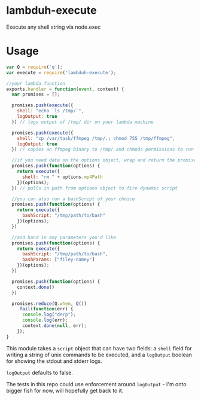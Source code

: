 # lambduh-execute
Execute any shell string via node.exec

# Usage

```javascript
var Q = require('q');
var execute = require('lambduh-execute');

//your lambda function
exports.handler = function(event, context) {
  var promises = [];

  promises.push(execute({
    shell: "echo `ls /tmp/`",
    logOutput: true
  }) // logs output of /tmp/ dir on your lambda machine

  promises.push(execute({
    shell: "cp /var/task/ffmpeg /tmp/.; chmod 755 /tmp/ffmpeg",
    logOutput: true
  }) // copies an ffmpeg binary to /tmp/ and chmods permissions to run it

  //if you need data on the options object, wrap and return the promise
  promises.push(function(options) {
    return execute({
      shell: "rm " + options.mp4Path
    })(options);
  }) // pulls in path from options object to fire dynamic script

  //you can also run a bashScript of your choice
  promises.push(function(options) {
    return execute({
      bashScript: "/tmp/path/to/bash"
    })(options);
  })

  //and hand in any parameters you'd like
  promises.push(function(options) {
    return execute({
      bashScript: "/tmp/path/to/bash",
      bashParams: ["filey-namey"]
    })(options);
  })

  promises.push(function(options) {
    context.done()
  })

  promises.reduce(Q.when, Q())
    .fail(function(err) {
      console.log("derp");
      console.log(err);
      context.done(null, err);
    });
}
```

This module takes a `script` object that can have two fields: a `shell` field for writing a string of unix commands to be executed, and a `logOutput` boolean for showing the stdout and stderr logs.

`logOutput` defaults to false.

The tests in this repo could use enforcement around `logOutput` - I'm onto bigger fish for now, will hopefully get back to it.
